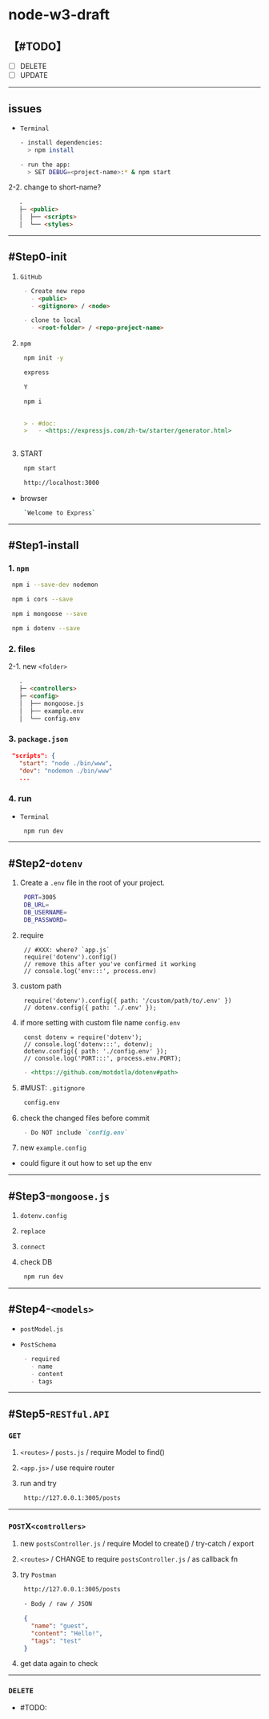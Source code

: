 # node-w3-draft

## 【#TODO】

- [ ] DELETE
- [ ] UPDATE

---

## issues

- `Terminal`

   ```sh
   - install dependencies:
     > npm install

   - run the app:
     > SET DEBUG=<project-name>:* & npm start
   ```

2-2. change to short-name?

   ```markdown
      .
      ├─ <public>       
      │  ├── <scripts>
      │  └── <styles>
   ```

---

## #Step0-init

1. `GitHub`

   ```markdown
    - Create new repo
      - <public>
      - <gitignore> / <node>
   ```

   ```markdown
    - clone to local
      - <root-folder> / <repo-project-name>
   ```

2. `npm`

   ```sh
    npm init -y
   ```

   ```sh
    express
   ```

   ```sh
    Y
   ```

   ```sh
    npm i
   ```

   ```markdown
    
    > - #doc:
    >   - <https://expressjs.com/zh-tw/starter/generator.html>
    
   ```

3. START

   ```sh
    npm start
   ```

   ```sh
    http://localhost:3000
   ```

- browser

   ```sh
    `Welcome to Express`
   ```

---

## #Step1-install

### 1. `npm`

   ```sh
    npm i --save-dev nodemon
   ```

   ```sh
    npm i cors --save
   ```

   ```sh
    npm i mongoose --save
   ```

   ```sh
    npm i dotenv --save
   ```

### 2. files

2-1. new `<folder>`

   ```markdown
      .
      ├─ <controllers>
      ├─ <config>            
      │  ├── mongoose.js
      │  ├── example.env
      │  └── config.env
   ```

### 3. `package.json`

   ```json
    "scripts": {
      "start": "node ./bin/www",
      "dev": "nodemon ./bin/www"
      ...
   ```

### 4. run

- `Terminal`

   ```sh
    npm run dev
   ```

---

## #Step2-`dotenv`

1. Create a `.env` file in the root of your project.

   ```sh
    PORT=3005
    DB_URL=
    DB_USERNAME=
    DB_PASSWORD=
   ```

2. require

   ```JS
    // #XXX: where? `app.js`
    require('dotenv').config()
    // remove this after you've confirmed it working
    // console.log('env:::', process.env) 
   ```

3. custom path

   ```JS
    require('dotenv').config({ path: '/custom/path/to/.env' })
    // dotenv.config({ path: './.env' });
   ```

4. if more setting with custom file name `config.env`

   ```JS
    const dotenv = require('dotenv');
    // console.log('dotenv:::', dotenv);
    dotenv.config({ path: './config.env' });    
    // console.log('PORT:::', process.env.PORT);
   ```

   ```markdown
    - <https://github.com/motdotla/dotenv#path>
   ```

5. #MUST: `.gitignore`

   ```sh
    config.env
   ```

6. check the changed files before commit

   ```markdown
    - Do NOT include `config.env`
   ```

7. new `example.config`

- could figure it out how to set up the env

---

## #Step3-`mongoose.js`

1. `dotenv.config`

2. `replace`

3. `connect`

4. check DB

   ```sh
    npm run dev
   ```

---

## #Step4-`<models>`

- `postModel.js`

- `PostSchema`

   ```markdown
    - required
      - name
      - content
      - tags
   ```

---

## #Step5-`RESTful.API`

### `GET`

1. `<routes>` / `posts.js` / require Model to find()

2. `<app.js>` / use require router

3. run and try

   ```sh
    http://127.0.0.1:3005/posts
   ```

---

### `POST`X`<controllers>`

1. new `postsController.js` / require Model to create() / try-catch / export

2. `<routes>` / CHANGE to require `postsController.js` / as callback fn

3. try `Postman`

   ```sh
    http://127.0.0.1:3005/posts
   ```

   ```sh
    - Body / raw / JSON    
   ```

   ```JSON
    {
      "name": "guest", 
      "content": "Hello!", 
      "tags": "test"
    }
   ```

4. get data again to check

---

### `DELETE`

- #TODO:
